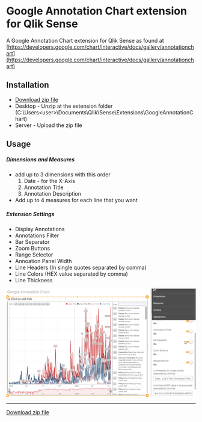 # Google Annotation Chart extension for Qlik Sense
A Google Annotation Chart extension for Qlik Sense as found at
[https://developers.google.com/chart/interactive/docs/gallery/annotationchart](https://developers.google.com/chart/interactive/docs/gallery/annotationchart)


## Installation
- [Download zip file](https://github.com/yianni-ververis/google-annotation-chart/archive/master.zip)
- Desktop - Unzip at the extension folder (C:\Users\<user>\Documents\Qlik\Sense\Extensions\GoogleAnnotationChart) 
- Server - Upload the zip file


## Usage

##### Dimensions and Measures
- add up to 3 dimensions with this order
  1. Date - for the X-Axis
  2. Annotation Title
  3. Annotation Description
- Add up to 4 measures for each line that you want


##### Extension Settings
- Display Annotations
- Annotations Filter
- Bar Separator
- Zoom Buttons
- Range Selector
- Annoation Panel Width
- Line Headers (In single quotes separated by comma)
- Line Colors (HEX value separated by comma)
- Line Thickness


<img src="preview.png">


---

[Download zip file](https://github.com/yianni-ververis/google-annotation-chart/archive/master.zip)